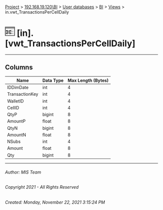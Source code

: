 #### 

[Project](../../../../index.md) > [192.168.19.120\\BI](../../../index.md) > [User databases](../../index.md) > [BI](../index.md) > [Views](Views.md) > in.vwt_TransactionsPerCellDaily

# ![Views](../../../../Images/View32.png) [in].[vwt_TransactionsPerCellDaily]

---

## <a name="#columns"></a>Columns

| Name | Data Type | Max Length (Bytes) |
|---|---|---|
| IDDimDate | int | 4 |
| TransactionKey | int | 4 |
| WalletID | int | 4 |
| CellID | int | 4 |
| QtyP | bigint | 8 |
| AmountP | float | 8 |
| QtyN | bigint | 8 |
| AmountN | float | 8 |
| NSubs | int | 4 |
| Amount | float | 8 |
| Qty | bigint | 8 |


---

###### Author:  MIS Team

###### Copyright 2021 - All Rights Reserved

###### Created: Monday, November 22, 2021 3:15:24 PM


